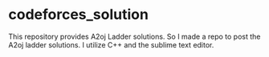 # codeforces_solution
This repository provides A2oj Ladder solutions. So I made a repo to post the A2oj ladder solutions. I utilize C++ and the sublime text editor.

